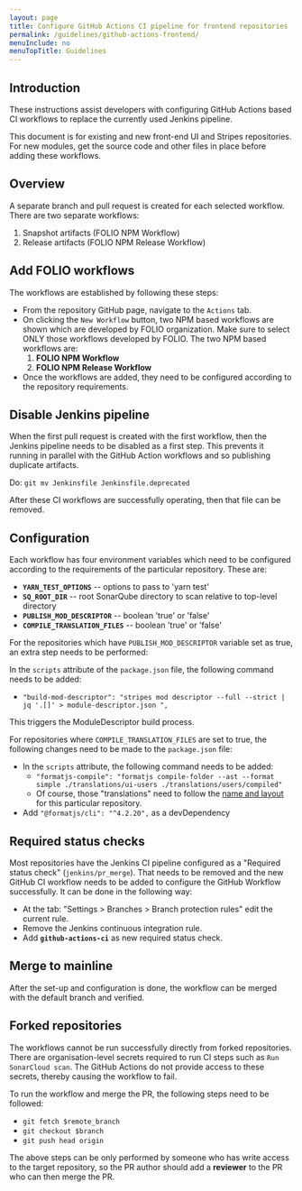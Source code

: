 ```yaml
---
layout: page
title: Configure GitHub Actions CI pipeline for frontend repositories
permalink: /guidelines/github-actions-frontend/
menuInclude: no
menuTopTitle: Guidelines
---
```


## Introduction

These instructions assist developers with configuring GitHub Actions based CI workflows to replace the currently used Jenkins pipeline.

This document is for existing and new front-end UI and Stripes repositories.
For new modules, get the source code and other files in place before adding these workflows.

## Overview

A separate branch and pull request is created for each selected workflow. There are two separate workflows:
1. Snapshot artifacts (FOLIO NPM Workflow)
2. Release artifacts (FOLIO NPM Release Workflow)

## Add FOLIO workflows

The workflows are established by following these steps:
- From the repository GitHub page, navigate to the `Actions` tab.
- On clicking the `New Workflow` button, two NPM based workflows are shown which are developed by FOLIO organization. Make sure to select ONLY those workflows developed by FOLIO. The two NPM based workflows are:
    1. **FOLIO NPM Workflow**
    2. **FOLIO NPM Release Workflow**
- Once the workflows are added, they need to be configured according to the repository requirements.

## Disable Jenkins pipeline

When the first pull request is created with the first workflow, then the Jenkins pipeline needs to be disabled as a first step. This prevents it running in parallel with the GitHub Action workflows and so publishing duplicate artifacts.

Do: `git mv Jenkinsfile Jenkinsfile.deprecated`

After these CI workflows are successfully operating, then that file can be removed.

## Configuration

Each workflow has four environment variables which need to be configured according to the requirements of the particular repository. These are:
- **`YARN_TEST_OPTIONS`** -- options to pass to 'yarn test'
- **`SQ_ROOT_DIR`** -- root SonarQube directory to scan relative to top-level directory
- **`PUBLISH_MOD_DESCRIPTOR`** -- boolean 'true' or 'false'
- **`COMPILE_TRANSLATION_FILES`** -- boolean 'true' or 'false'

For the repositories which have `PUBLISH_MOD_DESCRIPTOR` variable set as true, an extra step needs to be performed:

In the `scripts` attribute of the `package.json` file, the following command needs to be added:
- `"build-mod-descriptor": "stripes mod descriptor --full --strict | jq '.[]' > module-descriptor.json ",`

This triggers the ModuleDescriptor build process.

For repositories where `COMPILE_TRANSLATION_FILES` are set to true, the following changes need to be made to the `package.json` file:
- In the `scripts` attribute, the following command needs to be added:
    - `"formatjs-compile": "formatjs compile-folder --ast --format simple ./translations/ui-users ./translations/users/compiled"`
    - Of course, those "translations" need to follow the [name and layout](/guides/commence-a-module/#front-end-translations) for this particular repository.
- Add `"@formatjs/cli": "^4.2.20",` as a devDependency

## Required status checks

Most repositories have the Jenkins CI pipeline configured as a "Required status check" (`jenkins/pr_merge`). That needs to be removed and the new GitHub CI workflow needs to be added to configure the GitHub Workflow successfully. It can be done in the following way:

- At the tab: "Settings > Branches > Branch protection rules" edit the current rule.
- Remove the Jenkins continuous integration rule.
- Add **`github-actions-ci`** as new required status check.

## Merge to mainline

After the set-up and configuration is done, the workflow can be merged with the default branch and verified.

## Forked repositories

The workflows cannot be run successfully directly from forked repositories. There are organisation-level secrets required to run CI steps such as `Run SonarCloud scan`.
The GitHub Actions do not provide access to these secrets, thereby causing the workflow to fail.

To run the workflow and merge the PR, the following steps need to be followed:
- `git fetch $remote_branch`
- `git checkout $branch`
- `git push head origin`

The above steps can be only performed by someone who has write access to the target repository, so the PR author should add a **reviewer** to the PR who can then merge the PR.

<div class="folio-spacer-content"></div>

